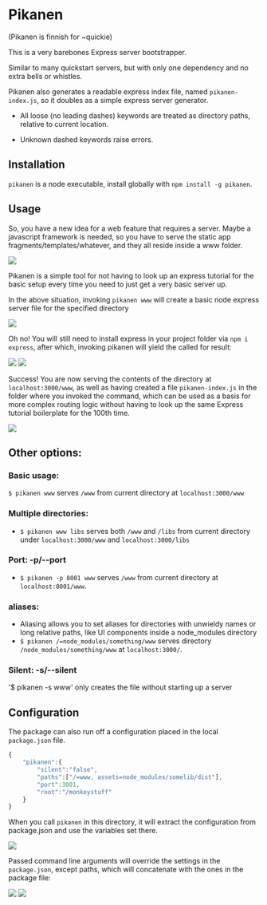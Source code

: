 # Pikanen

(Pikanen is finnish for ~quickie)

This is a very barebones Express server bootstrapper.

Similar to many quickstart servers, but with only one dependency and no extra bells or whistles.

Pikanen also generates a readable express index file, named `pikanen-index.js`, so it doubles as a simple express server generator.

* All loose (no leading dashes) keywords are treated as directory paths, relative to current location.

* Unknown dashed keywords raise errors.

## Installation

`pikanen` is a node executable, install globally with `npm install -g pikanen`.

## Usage

So, you have a new idea for a web feature that requires a server. Maybe a javascript framework is needed, so you have to serve the static app fragments/templates/whatever, and they all reside inside a www folder.

![](/docs_1.0.0/one-off-js.png)



Pikanen is a simple tool for not having to look up an express tutorial for the basic setup every time you need to just get a very basic server up.

In the above situation, invoking `pikanen www` will create a basic node express server file for the specified directory


![](/docs_1.0.0/express-required.png)

Oh no!
You will still need to install express in your project folder via `npm i express`, after which, invoking pikanen will yield the called for result:

![](/docs_1.0.0/serving-www.png)
![](/docs_1.0.0/success-angular.png)

Success! You are now serving the contents of the directory at `localhost:3000/www`, as well as having created a file `pikanen-index.js` in the folder where you invoked the command, which can be used as a basis for more complex routing logic without having to look up the same Express tutorial boilerplate for the 100th time.

![](/docs/pikanen-index.png)



## Other options:

### Basic usage:

`$ pikanen www` serves `/www` from current directory at `localhost:3000/www`


### Multiple directories:
*   `$ pikanen www libs` serves both `/www` and `/libs` from current directory under `localhost:3000/www` and `localhost:3000/libs`

### Port: -p/--port
*   `$ pikanen -p 8001 www` serves `/www` from current directory at `localhost:8001/www`.

### aliases:
*   Aliasing allows you to set aliases for directories with unwieldy names or long relative paths, like UI components inside a node_modules directory
*   `$ pikanen /=node_modules/something/www` serves directory `/node_modules/something/www` at `localhost:3000/`.
<!--
### Root: -r/--root
*   should probably be called publicRoot or something, and allow the reverse too
*   `$ pikanen -r/--root api/v1 libs=src` serves directory `/src` at `localhost:3000/api/v1/libs`. The root option changes the root of the whole server. -->

### Silent: -s/--silent

'$ pikanen -s www' only creates the file without starting up a server

## Configuration

The package can also run off a configuration placed in the local `package.json` file.

```javascript
{
    "pikanen":{
        "silent":"false",
        "paths":["/=www, assets=node_modules/somelib/dist"],
        "port":3001,
        "root":"/monkeystuff"
    }
}
```
When you call `pikanen` in this directory, it will extract the configuration from package.json and use the variables set there.

![](/docs/conffed.png)

Passed command line arguments will override the settings in the `package.json`, except paths, which will concatenate with the ones in the package file:

![](/docs/override-conf.png)
![](/docs/override-port.png)
